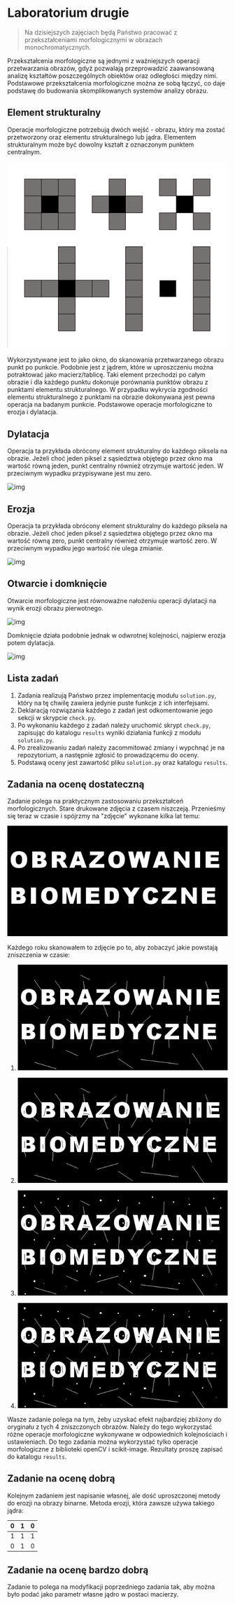 # Laboratorium drugie

> Na dzisiejszych zajęciach będą Państwo pracować z przekształceniami morfologicznymi w obrazach monochromatycznych. 

Przekształcenia morfologiczne są jednymi z ważniejszych operacji przetwarzania obrazów, gdyż pozwalają przeprowadzić zaawansowaną analizę kształtów poszczególnych obiektów oraz odległości między nimi. Podstawowe przekształcenia morfologiczne można ze sobą łączyć, co daje podstawę do budowania skomplikowanych systemów analizy obrazu.

## Element strukturalny

Operacje morfologiczne potrzebują dwóch wejść - obrazu, który ma zostać przetworzony oraz elementu strukturalnego lub jądra. Elementem strukturalnym może być dowolny kształt z oznaczonym punktem centralnym. 

![](figures/struct.png)

Wykorzystywane jest to jako okno, do skanowania przetwarzanego obrazu punkt po punkcie. Podobnie jest z jądrem, które w uproszczeniu można potraktować jako macierz/tablicę. Taki element przechodzi po całym obrazie i dla każdego punktu dokonuje porównania punktów obrazu z punktami elementu strukturalnego. W przypadku wykrycia zgodności elementu strukturalnego z punktami na obrazie dokonywana jest pewna operacja na badanym punkcie. Podstawowe operacje morfologiczne to erozja i dylatacja. 

## Dylatacja

Operacja ta przykłada obrócony element strukturalny do każdego piksela na obrazie. Jeżeli choć jeden piksel z sąsiedztwa objętego przez okno ma wartość równą jeden, punkt centralny również otrzymuje wartość jeden. W przeciwnym wypadku przypisywane jest mu zero.

![img](https://upload.wikimedia.org/wikipedia/commons/thumb/2/2c/Dylatacja_przyklad.png/799px-Dylatacja_przyklad.png)

## Erozja

Operacja ta przykłada obrócony element strukturalny do każdego piksela na obrazie. Jeżeli choć jeden piksel z sąsiedztwa objętego przez okno ma wartość równą zero, punkt centralny również otrzymuje wartość zero. W przeciwnym wypadku jego wartość nie ulega zmianie.

![img](https://upload.wikimedia.org/wikipedia/commons/thumb/6/6e/Erozja_przyklad2.png/799px-Erozja_przyklad2.png)

## Otwarcie i domknięcie

Otwarcie morfologiczne jest równoważne nałożeniu operacji dylatacji na wynik erozji obrazu pierwotnego. 

![img](https://upload.wikimedia.org/wikipedia/commons/thumb/8/80/Otwarcie_przyklad.png/799px-Otwarcie_przyklad.png)

Domknięcie działa podobnie jednak w odwrotnej kolejności, najpierw erozja potem dylatacja.

![img](https://upload.wikimedia.org/wikipedia/commons/thumb/4/49/Domkniecie_przyklad.png/799px-Domkniecie_przyklad.png)

## Lista zadań

1. Zadania realizują Państwo przez implementację modułu `solution.py`, który na tę chwilę zawiera jedynie puste funkcje z ich interfejsami.
2. Deklaracją rozwiązania każdego z zadań jest odkomentowanie jego sekcji w skrypcie `check.py`.
3. Po wykonaniu każdego z zadań należy uruchomić skrypt `check.py`, zapisując do katalogu `results` wyniki działania funkcji z modułu `solution.py`.
4. Po zrealizowaniu zadań należy zacommitować zmiany i wypchnąć je na repozytorium, a następnie zgłosić to prowadzącemu do oceny.
5. Podstawą oceny jest zawartość pliku `solution.py` oraz katalogu `results`.

## Zadania na ocenę dostateczną

Zadanie polega na praktycznym zastosowaniu przekształceń morfologicznych. Stare drukowane zdjęcia z czasem niszczeją. Przenieśmy się teraz w czasie i spójrzmy na "zdjęcie" wykonane kilka lat temu:

![](.\figures\result.png)

Każdego roku skanowałem to zdjęcie po to, aby zobaczyć jakie powstają zniszczenia w czasie:

1. ![](figures/crushed.png)

2. ![](figures/crushed2.png)

3. ![](figures/crushed3.png)

4. ![](figures/crushed4.png)

Wasze zadanie polega na tym, żeby uzyskać efekt najbardziej zbliżony do oryginału z tych 4 zniszczonych obrazów. Należy do tego wykorzystać różne operacje morfologiczne wykonywane w odpowiednich kolejnościach i ustawieniach. Do tego zadania można wykorzystać tylko operacje morfologiczne z biblioteki openCV i scikit-image. Rezultaty proszę zapisać do katalogu `results`.

## Zadanie na ocenę dobrą

Kolejnym zadaniem jest napisanie własnej, ale dość uproszczonej metody do erozji na obrazy binarne. Metoda erozji, która zawsze używa takiego jądra:

|  0   |  1   |  0   |
| :--: | :--: | :--: |
|  1   |  1   |  1   |
|  0   |  1   |  0   |

## Zadanie na ocenę bardzo dobrą

Zadanie to polega na modyfikacji poprzedniego zadania tak, aby można było podać jako parametr własne jądro w postaci macierzy.
